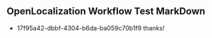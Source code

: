 ## OpenLocalization Workflow Test MarkDown
* 17f95a42-dbbf-4304-b6da-ba059c70b1f9 thanks!

<!--HONumber=Aug16_HO3-->



